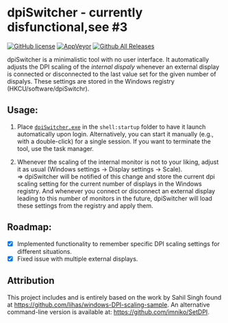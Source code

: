 # dpiSwitcher - currently disfunctional,see #3
[![GitHub license](https://img.shields.io/github/license/jan-glx/dpiswitch.svg)](LICENSE)
[![AppVeyor](https://img.shields.io/appveyor/ci/jan-glx/dpiswitch.svg)](https://ci.appveyor.com/project/jan-glx/dpiswitch)
[![Github All Releases](https://img.shields.io/github/downloads/jan-glx/dpiswitch/total.svg)](https://github.com/jan-glx/dpiSwitch/releases/latest)

dpiSwitcher is a minimalistic tool with no user interface. It automatically adjusts the DPI scaling of the *internal dispaly* whenever an external display is connected or disconnected to the last value set for the given number of dispalys. These settings are stored in the Windows registry (HKCU/software/dpiSwitchr).

## Usage:
1. Place [`dpiSwitcher.exe`](https://github.com/jan-glx/dpiSwitch/releases/latest/download/dpiSwitcher.exe) in the `shell:startup` folder to have it launch automatically upon login. Alternatively, you can start it manually (e.g., with a double-click) for a single session. If you want to terminate the tool, use the task manager.

2. Whenever the scaling of the internal monitor is not to your liking, adjust it as usual (Windows settings -> Display settings -> Scale). <br>
  => dpiSwitcher will be notified of this change and store the current dpi scaling setting for the current number of displays in the Windows registry. And whenever you connect or disconnect an external display leading to this number of monitors in the future, dpiSwitcher will load these settings from the registry and apply them.

## Roadmap:
- [x] Implemented functionality to remember specific DPI scaling settings for different situations.
- [x] Fixed issue with multiple external displays.

## Attribution
This project includes and is entirely based on the work by Sahil Singh found at https://github.com/lihas/windows-DPI-scaling-sample.
An alternative command-line version is available at: https://github.com/imniko/SetDPI.
